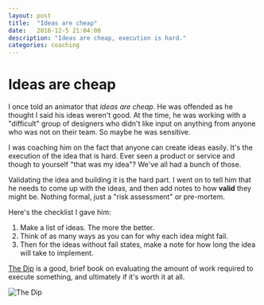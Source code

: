 ```yaml
---
layout: post
title:  "Ideas are cheap"
date:   2016-12-5 21:04:00
description: "Ideas are cheap, execution is hard."
categories: coaching
---
```


# Ideas are cheap

I once told an animator that _ideas are cheap_. He was offended as he thought I said his ideas weren't good. At the time, he was working with a "difficult" group of designers who didn't like input on anything from anyone who was not on their team.  So maybe he was sensitive. 

I was coaching him on the fact that anyone can create ideas easily. It's the execution of the idea that is hard. Ever seen a product or service and though to yourself "that was my idea"? We've all had a bunch of those. 

Validating the idea and building it is the hard part. I went on to tell him that he needs to come up with the ideas, and then add notes to how **valid** they might be. Nothing formal, just a "risk assessment" or pre-mortem. 

Here's the checklist I gave him: 

1. Make a list of ideas. The more the better.
2. Think of as many ways as you can for why each idea might fail. 
3. Then for the ideas without fail states, make a note for how long the idea will take to implement. 

[The Dip](https://www.amazon.com/Dip-Little-Book-Teaches-Stick/dp/1591841666) is a good, brief book on evaluating the amount of work required to execute something, and ultimately if it's worth it at all. 

![The Dip](https://images-na.ssl-images-amazon.com/images/I/711KLBqCiJL.jpg)

